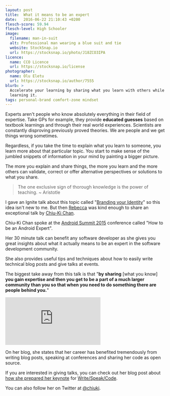 ```yaml
---
layout: post
title:  What it means to be an expert
date:   2016-06-22 21:10:43 +0200
flesch-score: 59.94
flesch-level: High Schooler
image:
  filename: man-in-suit
  alt: Professional man wearing a blue suit and tie
  website: StockSnap.io
  url: https://stocksnap.io/photo/J18ZCO3IPA
licence:
  name: CCO Licence
  url: https://stocksnap.io/license
photographer:
  name: Olu Eletu
  url: https://stocksnap.io/author/7555
blurb: >
  Accelerate your learning by sharing what you learn with others while you are
  learning it.
tags: personal-brand comfort-zone mindset
---
```


Experts aren't people who know absolutely everything in their field of expertise.
Take GPs for example, they provide **educated guesses** based on textbook
learnings and through their real world experiences. Scientists are constantly
disproving previously proved theories. We are people and we get things wrong
sometimes.

Regardless, if you take the time to explain what you learn to someone, you learn more
about that particular topic. You start to make sense of the jumbled snippets of
information in your mind by painting a bigger picture.

The more you explain and share things, the more you learn and the more others
can validate, correct or offer alternative perspectives or solutions to what
you share.

> The one exclusive sign of thorough knowledge is the power of teaching.
  ~ Aristotle

I gave an Ignite talk about this topic called
"[Branding your Identity](/blog/branding-your-identity/)" so this idea isn't new
to me. But then [Rebecca](https://twitter.com/riggaroo) was kind enough to share
an exceptional talk by
[Chiu-Ki Chan](https://www.blogger.com/profile/01970007638489793840).

Chiu-Ki Chan spoke at the
[Android Summit 2015](https://www.youtube.com/playlist?list=PLWz5rJ2EKKc_Tt7q77qwyKRgytF1RzRx8)
conference called "How to be an Android Expert".

Her 30 minute talk can benefit any software developer as she gives you great
insights about what it actually means to be an expert in the software
development community.

She also provides useful tips and techniques about how to easily write
technical blog posts and give talks at events.

The biggest take away from this talk is that "**by sharing** [what you know] **you
gain expertise and then you get to be a part of a much larger
community than you so that when you need to do something there are people
behind you.**"

<iframe  
  class="youtube"
  src="https://www.youtube.com/embed/PeKKzeAte30"
  frameborder="0"
  allowfullscreen>
</iframe>

On her blog, she states that her career has benefited tremendously from
writing blog posts, speaking at conferences and sharing her code as open
source.

If you are interested in giving talks, you can check out her blog post about
[how she prepared her keynote](http://blog.sqisland.com/2015/10/how-i-prepared-my-keynote.html)
for [Write/Speak/Code](http://blog.sqisland.com/2015/03/write-speak-code.html).

You can also follow her on Twitter at [@chiuki](https://twitter.com/chiuki).
